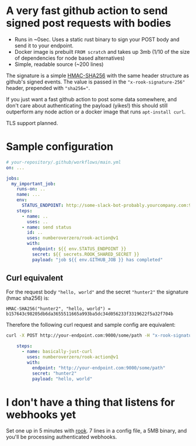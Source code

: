 # A very fast github action to send signed post requests with bodies

* Runs in ~0sec.  Uses a static rust binary to sign your POST body and send it to your endpoint.
* Docker image is prebuilt `FROM scratch` and takes up 3mb (1/10 of the size of dependencies for node based alternatives)
* Simple, readable source (~200 lines)

The signature is a simple [HMAC-SHA256](https://en.wikipedia.org/wiki/HMAC) with the same header structure as github's signed events.  The value is passed in the `"x-rook-signature-256"` header, prepended with `"sha256="`.

If you just want a fast github action to post some data somewhere, and don't care about authenticating the payload (yikes!) this should still outperform any node action or a docker image that runs `apt-install curl`.

TLS support planned.

# Sample configuration

```yml
# your-repository/.github/workflows/main.yml
on: ...

jobs:
  my_important_job:
    runs-on: ..
    name: ...
    env:
      STATUS_ENDPOINT: http://some-slack-bot-probably.yourcompany.com:9000
    steps:
      - name: ..
        uses: ..
      - name: send status
        id: ..
        uses: numberoverzero/rook-action@v1
        with:
          endpoint: ${{ env.STATUS_ENDPOINT }}
          secret: ${{ secrets.ROOK_SHARED_SECRET }}
          payload: "job ${{ env.GITHUB_JOB }} has completed"
```

## Curl equivalent

For the request body `"hello, world"` and the secret `"hunter2"` the signature (hmac sha256) is:

```
HMAC-SHA256("hunter2", "hello, world") = b157643c98205db6da3655511665a993ba5dc34d056233f3319622f5a32f704b
```

Therefore the following curl request and sample config are equivalent:

```sh
curl -X POST http://your-endpoint.com:9000/some/path -H "x-rook-signature-256: sha256=b157643c98205db6da3655511665a993ba5dc34d056233f3319622f5a32f704b" -d "hello, world"
```

```yml
    steps:
      - name: basically-just-curl
        uses: numberoverzero/rook-action@v1
        with:
          endpoint: "http://your-endpoint.com:9000/some/path"
          secret: "hunter2"
          payload: "hello, world"
```

# I don't have a thing that listens for webhooks yet

Set one up in 5 minutes with [rook](https://github.com/numberoverzero/rook).  7 lines in a config file, a 5MB binary, and you'll be processing authenticated webhooks.
